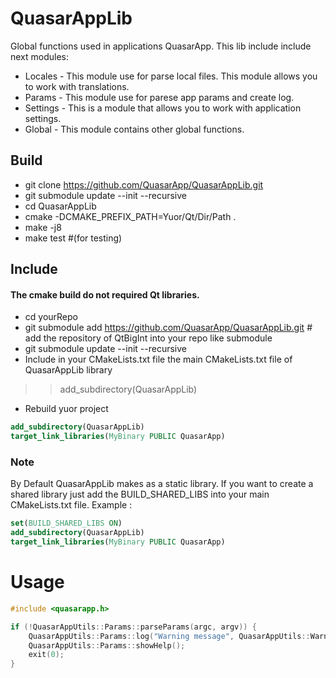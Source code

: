 # QuasarAppLib
Global functions used in applications QuasarApp.
This lib include include next modules:

* Locales - This module use for parse local files. This module allows you to work with translations. 
* Params - This module use for parese app params and create log.
* Settings - This is a module that allows you to work with application settings. 
* Global - This module contains other global functions.


## Build


 * git clone https://github.com/QuasarApp/QuasarAppLib.git
 * git submodule update --init --recursive
 * cd QuasarAppLib
 * cmake -DCMAKE_PREFIX_PATH=Yuor/Qt/Dir/Path .  
 * make -j8
 * make test #(for testing)

## Include

#### The cmake build do not required Qt libraries. 
 
 * cd yourRepo
 * git submodule add https://github.com/QuasarApp/QuasarAppLib.git # add the repository of QtBigInt into your repo like submodule
 * git submodule update --init --recursive
 * Include in your CMakeLists.txt file the main CMakeLists.txt file of QuasarAppLib library
  >> add_subdirectory(QuasarAppLib)
 * Rebuild yuor project

```cmake
add_subdirectory(QuasarAppLib)
target_link_libraries(MyBinary PUBLIC QuasarApp)
```

### Note 
By Default QuasarAppLib makes as a static library. If you want to create a shared library just add the BUILD_SHARED_LIBS into your main CMakeLists.txt file.
Example :

```cmake
set(BUILD_SHARED_LIBS ON)
add_subdirectory(QuasarAppLib)
target_link_libraries(MyBinary PUBLIC QuasarApp)

```

# Usage

```cpp
#include <quasarapp.h>

if (!QuasarAppUtils::Params::parseParams(argc, argv)) {
    QuasarAppUtils::Params::log("Warning message", QuasarAppUtils::Warning);
    QuasarAppUtils::Params::showHelp();
    exit(0);
}
```
